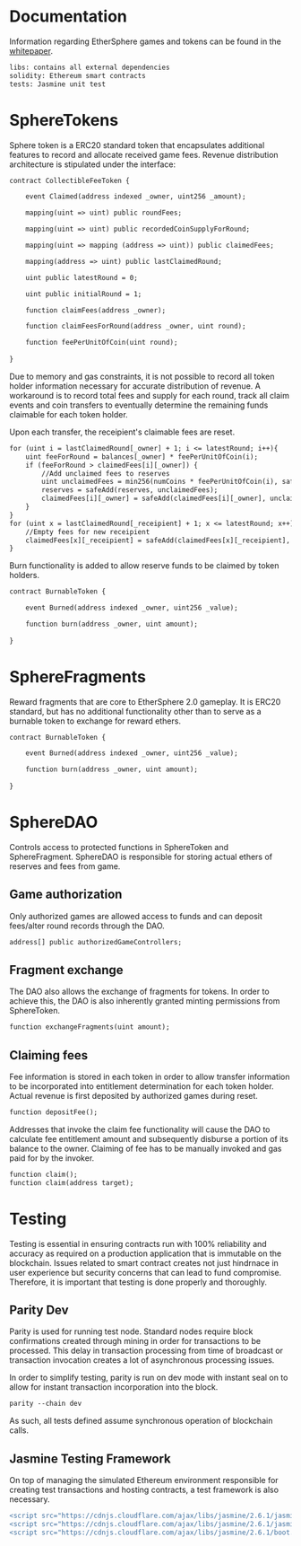 # Documentation

Information regarding EtherSphere games and tokens can be found in the [whitepaper](https://ico.ethersphere.io/whitepaper).

```diff
libs: contains all external dependencies
solidity: Ethereum smart contracts
tests: Jasmine unit test
```

# SphereTokens

Sphere token is a ERC20 standard token that encapsulates additional features to record and allocate received game fees. Revenue distribution architecture is stipulated under the interface:

```diff
contract CollectibleFeeToken {

    event Claimed(address indexed _owner, uint256 _amount);

    mapping(uint => uint) public roundFees;

    mapping(uint => uint) public recordedCoinSupplyForRound;

    mapping(uint => mapping (address => uint)) public claimedFees;

    mapping(address => uint) public lastClaimedRound;

    uint public latestRound = 0;

    uint public initialRound = 1;

    function claimFees(address _owner);

    function claimFeesForRound(address _owner, uint round);

    function feePerUnitOfCoin(uint round);
    
}
```

Due to memory and gas constraints, it is not possible to record all token holder information necessary for accurate distribution of revenue. A workaround is to record total fees and supply for each round, track all claim events and coin transfers to eventually determine the remaining funds claimable for each token holder.

Upon each transfer, the receipient's claimable fees are reset.

```diff
for (uint i = lastClaimedRound[_owner] + 1; i <= latestRound; i++){
    uint feeForRound = balances[_owner] * feePerUnitOfCoin(i);
    if (feeForRound > claimedFees[i][_owner]) {
        //Add unclaimed fees to reserves
        uint unclaimedFees = min256(numCoins * feePerUnitOfCoin(i), safeSub(feeForRound, claimedFees[i][_owner]));
        reserves = safeAdd(reserves, unclaimedFees);
        claimedFees[i][_owner] = safeAdd(claimedFees[i][_owner], unclaimedFees);
    }
}
for (uint x = lastClaimedRound[_receipient] + 1; x <= latestRound; x++){
    //Empty fees for new receipient
    claimedFees[x][_receipient] = safeAdd(claimedFees[x][_receipient], numCoins * feePerUnitOfCoin(x));
}
```

Burn functionality is added to allow reserve funds to be claimed by token holders.

```diff
contract BurnableToken {

    event Burned(address indexed _owner, uint256 _value);

    function burn(address _owner, uint amount);
    
}
```

# SphereFragments

Reward fragments that are core to EtherSphere 2.0 gameplay. It is ERC20 standard, but has no additional functionality other than to serve as a burnable token to exchange for reward ethers.

```diff
contract BurnableToken {

    event Burned(address indexed _owner, uint256 _value);

    function burn(address _owner, uint amount);
    
}
```

# SphereDAO

Controls access to protected functions in SphereToken and SphereFragment. SphereDAO is responsible for storing actual ethers of reserves and fees from game. 

## Game authorization

Only authorized games are allowed access to funds and can deposit fees/alter round records through the DAO. 

```diff
address[] public authorizedGameControllers;
```

## Fragment exchange

The DAO also allows the exchange of fragments for tokens. In order to achieve this, the DAO is also inherently granted minting permissions from SphereToken. 

```diff
function exchangeFragments(uint amount);
```

## Claiming fees

Fee information is stored in each token in order to allow transfer information to be incorporated into entitlement determination for each token holder. Actual revenue is first deposited by authorized games during reset.

```diff
function depositFee();
```

Addresses that invoke the claim fee functionality will cause the DAO to calculate fee entitlement amount and subsequently disburse a portion of its balance to the owner. Claiming of fee has to be manually invoked and gas paid for by the invoker.

```diff
function claim();
function claim(address target);
```

# Testing

Testing is essential in ensuring contracts run with 100% reliability and accuracy as required on a production application that is immutable on the blockchain. Issues related to smart contract creates not just hindrnace in user experience but security concerns that can lead to fund compromise. Therefore, it is important that testing is done properly and thoroughly.

## Parity Dev

Parity is used for running test node. Standard nodes require block confirmations created through mining in order for transactions to be processed. This delay in transaction processing from time of broadcast or transaction invocation creates a lot of asynchronous processing issues.

In order to simplify testing, parity is run on dev mode with instant seal on to allow for instant transaction incorporation into the block. 

```diff
parity --chain dev
```
As such, all tests defined assume synchronous operation of blockchain calls.

## Jasmine Testing Framework

On top of managing the simulated Ethereum environment responsible for creating test transactions and hosting contracts, a test framework is also necessary. 

```diff
<script src="https://cdnjs.cloudflare.com/ajax/libs/jasmine/2.6.1/jasmine.min.js"></script>
<script src="https://cdnjs.cloudflare.com/ajax/libs/jasmine/2.6.1/jasmine-html.js"></script>
<script src="https://cdnjs.cloudflare.com/ajax/libs/jasmine/2.6.1/boot.min.js"></script>
```